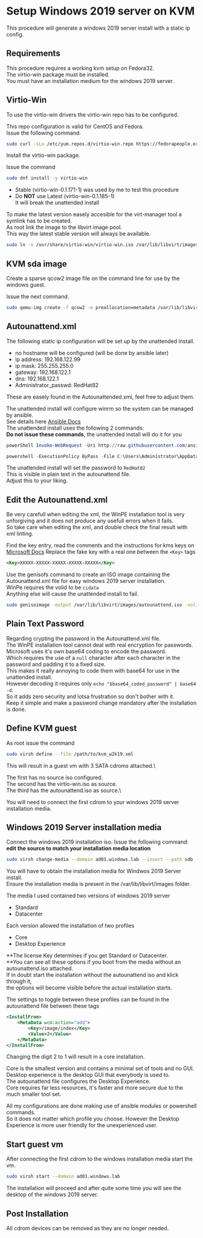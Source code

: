 Setup Windows 2019 server on KVM
================================

This procedure will generate a windows 2019 server install with a static ip config.

Requirements
------------

This procedure requires a working kvm setup on Fedora32.\
The virtio-win package must be installed.\
You must have an installation medium for the windows 2019 server.

Virtio-Win
----------

To use the virtio-win drivers the virtio-win repo has to be configured.

This repo configuration is valid for CentOS and Fedora.\
Issue the following command.

```bash
sudo curl -sLo /etc/yum.repos.d/virtio-win.repo https://fedorapeople.org/groups/virt/virtio-win/virtio-win.repo
```

Install the virtio-win package.

Issue the command

```bash
sudo dnf install -y virtio-win
```

* Stable (virtio-win-0.1.171-1) was used by me to test this procedure
* Do **NOT** use Latest (virtio-win-0.1.185-1)\
 It  will break the unattended install

To make the latest version easely accesible for the virt-manager tool
a symlink has to be created.\
As root link the image to the libvirt image pool.\
This way the latest stable version will always be available.

```bash
sudo ln -s /usr/share/virtio-win/virtio-win.iso /var/lib/libvirt/images/virtio-win.iso
```

KVM sda image
--------------

Create a sparse qcow2 image file on the command line for use by the windows guest.

Issue the next command.

```bash
sudo qemu-img create -f qcow2 -o preallocation=metadata /var/lib/libvirt/images/ad01_windows_lab_sda.qcow2 50G
```

Autounattend.xml
----------------

The following static ip configuration will be set up by the unattended install.

* no hostname will be configured (will be done by ansible later)
* ip address: 192.168.122.99
* ip mask: 255.255.255.0
* gateway: 192.168.122.1
* dns: 192.168.122.1
* Administrator_passwd: RedHat82

These are easely found in the Autounattended.xml, feel free to adjust them.

The unattended install will configure winrm so the system can be managed by ansible.\
See details here [Ansible Docs](https://docs.ansible.com/ansible/latest/user_guide/windows_setup.html#winrm-setup)\
The unattended install uses the following 2 commands:\
**Do not issue these commands**, the unattended install will do it for you

```powershell
powerShell Invoke-WebRequest -Uri http://raw.githubusercontent.com/ansible/ansible/devel/examples/scripts/ConfigureRemotingForAnsible.ps1 -OutFile $env:temp\ConfigureRemotingForAnsible.ps1

powershell -ExecutionPolicy ByPass -File C:\Users\Administrator\AppData\Local\Temp\ConfigureRemotingForAnsible.ps1 -DisableBasicAuth -EnableCredSSP -Verbose

```

The unattended install will set the password to ```RedHat82```\
This is visible in plain text in the autounattend file.\
Adjust this to your liking.

Edit the Autounattend.xml
-------------------------

Be very carefull when editing the xml, the WinPE installation tool is very unforgiving and it does not produce any usefull errors when it fails.\
So take care when editing the xml, and double check the final result with xml linting.

Find the key entry, read the comments and the instructions for kms keys on [Microsoft Docs](https://docs.microsoft.com/en-us/windows-server/get-started/kmsclientkeys)
Replace the fake key with a real one between the ```<Key>``` tags

```xml
<Key>XXXXX-XXXXX-XXXXX-XXXXX-XXXXX</Key>
```

Use the genisofs command to create an ISO image containing the Autounattend.xml file for easy windows 2019 server installation.\
WinPe requires the volid to be ```cidata```\
Anything else will cause the unattended install to fail.

```bash
sudo genisoimage -output /var/lib/libvirt/images/autounattend.iso -volid cidata -joliet -rock /path/to/Autounattend.xml
```

Plain Text Password
---

Regarding crypting the password in the Autounattend.xml file.\
The WinPE installation tool cannot deal with real encryption for passwords.\
Microsoft uses it's own base64 coding to encode the password.\
Which requires the use of a `null` character after each character in the password and padding it to a fixed size.\
This makes it really annoying to code them with base64 for use in the unattended install.\
However decoding it requires only ```echo "$base64_coded_password" | base64 -d```.\
So it adds zero security and lotsa frustration so don't bother with it.\
Keep it simple and make a password change mandatory after the installation is done.

Define KVM guest
----------------

As root issue the command

```bash
sudo virsh define --file /path/to/kvm_w2k19.xml
```

This will result in a guest vm with 3 SATA cdroms attached.\

The first has no source iso configured.\
The second has the virtio-win.iso as source.\
The third has the autounattend.iso as source.\

You will need to connect the first cdrom to your windows 2019 server installation media.

Windows 2019 Server installation media
--------------------------------------

Connect the windows 2019 installation iso.
Issue the following command:\
**edit the source to match your installation media location**

```bash
sudo virsh change-media --domain ad01.windows.lab --insert --path sdb --source /var/lib/libvirt/images/windows.iso
```

You will have to obtain the installation media for Windwos 2019 Server install.\
Ensure the installation media is present in the /var/lib/libvirt/images folder.

The media I used contained two versions of windows 2019 server

* Standard
* Datacenter

Each version allowed the installation of two profiles

* Core
* Desktop Experience

**The license Key determines if you get Standard or Datacenter.\
**You can see all these options if you boot from the media without an autounattend.iso attached.\
  If in doubt start the installation without the autounattend iso and klick through it,\
  the options will become visible before the actual installation starts.

The settings to toggle between these profiles can be found in the autounattend file between these tags

```xml
<InstallFrom>
    <MetaData wcm:action="add">
        <Key>/image/index</Key>
        <Value>2</Value>
    </MetaData>
</InstallFrom>
```

Changing the digit 2 to 1 will result in a core installation.

Core is the smallest version and contains a minimal set of tools and no GUI.\
Desktop experience is the desktop GUI that everybody is used to.\
The autounattend file configures the Desktop Experience.\
Core requires far less resources, it's faster and more secure due to the much smaller tool set.

All my configurations are done making use of ansible modules or powershell commands.\
So it does not matter which profile you choose.
However the Desktop Experience is more user friendly for the unexperienced user.

Start guest vm
--------------

After connecting the first cdrom to the windows installation media start the vm.

```bash
sudo virsh start --domain ad01.windows.lab
```

The installation will proceed and after quite some time you will see the desktop of the windows 2019 server.

Post Installation
-----------------

All cdrom devices can be removed as they are no longer needed.
